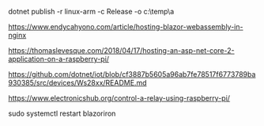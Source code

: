 dotnet publish -r linux-arm -c Release -o c:\temp\a

https://www.endycahyono.com/article/hosting-blazor-webassembly-in-nginx

https://thomaslevesque.com/2018/04/17/hosting-an-asp-net-core-2-application-on-a-raspberry-pi/

https://github.com/dotnet/iot/blob/cf3887b5605a96ab7fe78517f6773789ba930385/src/devices/Ws28xx/README.md

https://www.electronicshub.org/control-a-relay-using-raspberry-pi/

sudo systemctl restart blazoriron
